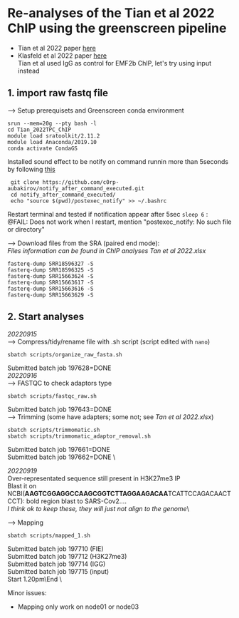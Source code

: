 # Re-analyses of the Tian et al 2022 ChIP using the greenscreen pipeline
- Tian et al 2022 paper [here](https://academic.oup.com/plcell/article/34/8/2969/6580212#367433007)
- Klasfeld et al 2022 paper [here](https://www.biorxiv.org/content/10.1101/2022.02.27.482177v1)\
Tian et al used IgG as control for EMF2b ChIP, let's try using input instead

## 1. import raw fastq file ##
--> Setup prerequisets and Greenscreen conda environment
```
srun --mem=20g --pty bash -l
cd Tian_2022TPC_ChIP
module load sratoolkit/2.11.2
module load Anaconda/2019.10
conda activate CondaGS
```
Installed sound effect to be notify on command runnin more than 5seconds by following [this](https://github.com/c0rp-aubakirov/notify_after_command_executed/)
```
 git clone https://github.com/c0rp-aubakirov/notify_after_command_executed.git
 cd notify_after_command_executed/
 echo "source $(pwd)/postexec_notify" >> ~/.bashrc
 ```
 Restart terminal and tested if notification appear after 5sec ```sleep 6``` : \
 @FAIL:  Does not work when I restart, mention "postexec_notify: No such file or directory"
 
--> Download files from the SRA (paired end mode):\
*Files information can be found in ChIP analyses Tan et al 2022.xlsx*
```
fasterq-dump SRR18596327 -S
fasterq-dump SRR18596325 -S
fasterq-dump SRR15663624 -S
fasterq-dump SRR15663617 -S
fasterq-dump SRR15663616 -S
fasterq-dump SRR15663629 -S
```
## 2. Start analyses ##
*20220915*\
--> Compress/tidy/rename file with .sh script (script edited with ```nano```)
```
sbatch scripts/organize_raw_fasta.sh
```
Submitted batch job 197628=DONE\
*20220916*\
--> FASTQC to check adaptors type
```
sbatch scripts/fastqc_raw.sh
```
Submitted batch job 197643=DONE\
--> Trimming (some have adapters; some not; see *Tan et al 2022.xlsx*)
```
sbatch scripts/trimmomatic.sh
sbatch scripts/trimmomatic_adaptor_removal.sh
```
Submitted batch job 197661=DONE   \
Submitted batch job 197662=DONE   \

*20220919* \
Over-representated sequence still present in H3K27me3 IP \
Blast it on NCBI(**AAGTCGGAGGCCAAGCGGTCTTAGGAAGACAA**TCATTCCAGACAACTCCT): bold region blast to SARS-Cov2.... \
*I think ok to keep these, they will just not align to the genome*\

--> Mapping
```
sbatch scripts/mapped_1.sh
```
Submitted batch job 197710 (FIE)\
Submitted batch job 197712 (H3K27me3)\
Submitted batch job 197714 (IGG)\
Submitted batch job 197715 (input)\
Start 1.20pm\End \




Minor issues:
- Mapping only work on node01 or node03
